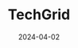 ---  
layout: startup_page  
title: "TechGrid"  
id: "techgrid.com"  
permalink: "/techgridtechgrid.com04022024/"  
website: "https://techgrid.com"  
funding_round: "Series A"  
funding_amount: "$9.2M"  
investors: "Bellini Capital"  
about: "TechGrid provides a business automation platform for technology service providers (TSPs), streamlining workflows for selling, fulfilling, and managing IT solutions. It connects businesses with a network of accredited IT service providers, orchestrating the delivery of IT solutions and offering a modern experience for customers. The platform aims to simplify business operations for TSPs and improve technology consumption for businesses."  
markets: "IT Services, SaaS, Business/Productivity Software"  
hq: "Charlotte, North Carolina, United States"  
founded_year: "2006"  
linkedin: "https://www.linkedin.com/company/techgrid-platform"  
twitter: "https://twitter.com/TechGridHQ"  
instagram: ""  
facebook: "https://www.facebook.com/TechGridHQ"  
crunchbase: "https://www.crunchbase.com/organization/securedge-networks?utm_source=linkedin&utm_medium=referral&utm_campaign=linkedin_companies&utm_content=profile_cta_anon&trk=funding_crunchbase"  
pitchbook: "https://pitchbook.com/profiles/company/143504-11"  

date_display: "02-Apr-2024"  
date: "2024-04-02"

# SEO Optimization  
meta_title: "TechGrid - Series A Funding ($9.2M)"  
meta_description: "TechGrid, TechGrid provides a business automation platform for technology service providers (TSPs), streamlining workflows for selling, fulfilling, and managing..."  
meta_keywords: "TechGrid, IT Services, SaaS, Business/Productivity Software, Series A funding"  
canonical_url: "https://startup.projectstartups.com/techgridtechgrid.com04022024/"  
---